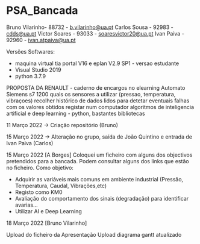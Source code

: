 # PSA_Bancada

Bruno Vilarinho- 88732 - b.vilarinho@ua.pt
Carlos Sousa - 92983 - cdds@ua.pt
Victor Soares - 93033 - soaresvictor20@ua.pt
Ivan Paiva - 92960 - ivan.atpaiva@ua.pt

Versões Softwares:
- maquina virtual tia portal V16 e   eplan V2.9 SP1 - versao estudante
- Visual Studio 2019
- python 3.7.9

PROPOSTA DA RENAULT - caderno de encargos no elearning
Automato Siemens s7 1200
quais os sensores a utilizar (pressao, temperatura, vibraçoes)
recolher histórico de dados lidos para detetar eventuais falhas
com os valores obtidos registar num computador 
algoritmos de inteligencia artificial e deep learning - python, bastantes bibliotecas 

11 Março 2022
-> Criação repositório (Bruno)

15 Março 2022
-> Alteração no grupo, saída de João Quintino e entrada de Ivan Paiva (Carlos)

15 Março 2022
[A Borges] 
Coloquei um ficheiro com alguns dos objectivos pretendidos para a bancada.
Podem consultar alguns dos links que estão no ficheiro.
Como objetivo:
  - Adquirir as variáveis mais comuns em ambiente industrial (Pressão, Temperatura, Caudal, Vibrações,etc) 
  - Registo como KM0
  - Avaliação do comportamento dos sinais (degradação) para identificar avarias...
  - Utilizar AI e Deep Learning

18 Março 2022 [Bruno Vilarinho]

Upload do ficheiro da Apresentação 
Upload diagrama gantt atualizado






